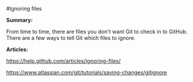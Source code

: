 #Ignoring files

**Summary:**

From time to time, there are files you don't want Git to check in to GitHub. There are a few ways to tell Git which files to ignore.

**Articles:**

https://help.github.com/articles/ignoring-files/

https://www.atlassian.com/git/tutorials/saving-changes/gitignore

